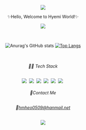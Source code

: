 <div align="center">
<img src="https://capsule-render.vercel.app/api?type=waving&color=0:ed4264,100:ffedbc&height=250&section=header&text=Hey I'm hyemi&fontSize=40&fontColor=ffffff&fontAlignY=40&animation=twinkling" />
  
✨Hello, Welcome to Hyemi World!✨  

<a href="https://hits.seeyoufarm.com"><img src="https://hits.seeyoufarm.com/api/count/incr/badge.svg?url=https%3A%2F%2Fgithub.com%2Fhyemi93%2Fhit-counter&count_bg=%23fff2d3&title_bg=%23F77891&icon=chupachups.svg&icon_color=%23FFFFFF&title=hits&edge_flat=false"/></a>
  <br><br><br>
  
    
  ![Anurag's GitHub stats](https://github-readme-stats.vercel.app/api?username=hyemi93&title_color=ed4264&text_color=ffedbc&icon_color=ed4264&show_icons=true)
[![Top Langs](https://github-readme-stats.vercel.app/api/top-langs/?username=hyemi93&layout=compact&title_color=ed4264&text_color=fcd9c7)](https://github.com/anuraghazra/github-readme-stats)
    
  <br>

  
  ###### 👩‍💻 *Tech Stack*
    
<img src="https://img.shields.io/badge/JAVA-735443?style=flat-square&logo=Java&logoColor=white"/>&nbsp;
<img src="https://img.shields.io/badge/C-A8B9CC?style=flat-square&logo=C&logoColor=white"/>&nbsp;
<img src="https://img.shields.io/badge/CSS3-3436a8?style=flat-square&logo=CSS3&logoColor=white"/>&nbsp;
<img src="https://img.shields.io/badge/HTML5-E34F26?style=flat-square&logo=HTML5&logoColor=white"/>&nbsp;
<img src="https://img.shields.io/badge/oracle-F80000?style=flat-square&logo=Oracle&logoColor=white"/>&nbsp;
<img src="https://img.shields.io/badge/linux-FCC624?style=flat-square&logo=Linux&logoColor=black"/>&nbsp;

  ###### 📌*Contact Me*
  ###### 📧hmheo0509@hanmail.net
  
<img src="https://capsule-render.vercel.app/api?type=waving&color=0:eceeed,100:eceeed&height=130&section=footer&&rotate=180" />
  

</div>


<!---
hyemi93/hyemi93 is a ✨ special ✨ repository because its `README.md` (this file) appears on your GitHub profile.
You can click the Preview link to take a look at your changes.
--->

